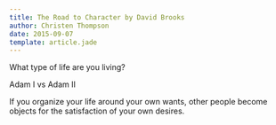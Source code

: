 ```yaml
---
title: The Road to Character by David Brooks
author: Christen Thompson
date: 2015-09-07
template: article.jade 
---
```


What type of life are you living?

<span class="more"></span>

Adam I vs Adam II

If you organize your life around your own wants, other people become objects for the satisfaction of your own desires.